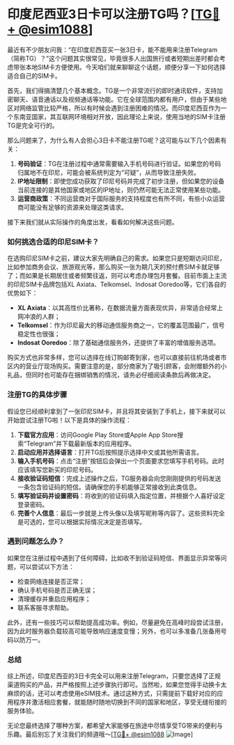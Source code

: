 # 印度尼西亚3日卡可以注册TG吗？[[TG💪+ @esim1088](https://t.me/s/esim1088)]

最近有不少朋友问我：“在印度尼西亚买一张3日卡，能不能用来注册Telegram（简称TG）？”这个问题其实很常见，毕竟很多人出国旅行或者短期出差时都会考虑带张本地SIM卡方便使用。今天咱们就来聊聊这个话题，顺便分享一下如何选择适合自己的SIM卡。

首先，我们得搞清楚几个基本概念。TG是一个非常流行的即时通讯软件，支持加密聊天、语音通话以及视频通话等功能。它在全球范围内都有用户，但由于某些地区对网络监管比较严格，所以有时候会遇到注册困难的情况。而印度尼西亚作为一个东南亚国家，其互联网环境相对开放，因此理论上来说，使用当地的SIM卡注册TG是完全可行的。

那么问题来了，为什么有人会担心3日卡不能注册TG呢？这可能与以下几个因素有关：

1. **号码验证**：TG在注册过程中通常需要输入手机号码进行验证。如果您的号码归属地不在印尼，可能会被系统判定为“可疑”，从而导致注册失败。
2. **IP地址限制**：即使您成功获取了印尼号码并完成了初步注册，但如果您的设备当前连接的是其他国家或地区的IP地址，则仍然可能无法正常使用某些功能。
3. **运营商政策**：不同运营商对于国际服务的支持程度也有所不同，有些小众运营商可能没有足够的资源来处理这类请求。

接下来我们就从实际操作的角度出发，看看如何解决这些问题。

### 如何挑选合适的印尼SIM卡？

在选购印尼SIM卡之前，建议大家先明确自己的需求。如果您只是短期访问印尼，比如参加商务会议、旅游观光等，那么购买一张为期几天的预付费SIM卡就足够了；而如果是长期居住或者频繁往返，则可以考虑办理包月套餐。目前市面上主流的印尼SIM卡品牌包括XL Axiata、Telkomsel、Indosat Ooredoo等，它们各自的优势如下：

- **XL Axiata**：以其高性价比著称，在数据流量方面表现优异，非常适合经常上网冲浪的人群；
- **Telkomsel**：作为印尼最大的移动通信服务商之一，它的覆盖范围最广，信号稳定性也很强；
- **Indosat Ooredoo**：除了基础通信服务外，还提供了丰富的增值服务选项。

购买方式也非常多样，您可以选择在线订购邮寄到家，也可以直接前往机场或者市区内的营业厅现场购买。需要注意的是，部分商家为了吸引顾客，会附赠额外的小礼品，但同时也可能存在捆绑销售的情况，请务必仔细阅读条款后再做决定。

### 注册TG的具体步骤

假设您已经顺利拿到了一张印尼SIM卡，并且将其安装到了手机上，接下来就可以开始尝试注册TG啦！以下是具体的操作流程：

1. **下载官方应用**：访问Google Play Store或Apple App Store搜索“Telegram”并下载最新版本的应用程序。
2. **启动应用并选择语言**：打开TG后按照提示选择中文或其他所需语言。
3. **输入手机号码**：点击“注册”按钮后会弹出一个页面要求您填写手机号码。此时应该填写您新买的印尼号码。
4. **接收验证码短信**：完成上述操作之后，TG服务器会向您刚刚提供的号码发送一条包含验证码的短信。请确保您的手机能够正常接收到此类信息。
5. **填写验证码并设置密码**：将收到的验证码填入指定位置，并根据个人喜好设定登录密码。
6. **完善个人信息**：最后一步就是上传头像以及填写昵称等内容了。这些资料完全是可选的，您可以根据实际情况决定是否填写。

### 遇到问题怎么办？

如果您在注册过程中遇到了任何障碍，比如收不到验证码短信、界面显示异常等问题，可以尝试以下方法：

- 检查网络连接是否正常；
- 确认手机号码是否正确无误；
- 清理缓存并重启应用程序；
- 联系客服寻求帮助。

此外，还有一些技巧可以帮助提高成功率。例如，尽量避免在高峰时段尝试注册，因为此时服务器负载较高可能导致响应速度变慢；另外，也可以多准备几张备用号码以防万一。

### 总结

综上所述，印度尼西亚的3日卡完全可以用来注册Telegram，只要您选择了正规渠道购买的产品，并严格按照上述步骤执行即可。当然啦，如果您觉得手动换卡太麻烦的话，还可以考虑使用eSIM技术。通过这种方式，只需提前下载好对应的应用程序并激活相应套餐，就能随时随地切换到不同的国家和地区，享受无缝衔接的服务体验。

无论您最终选择了哪种方案，都希望大家能够在旅途中尽情享受TG带来的便利与乐趣。最后别忘了关注我们的频道哦～[[TG💪+ @esim1088](https://t.me/s/esim1088) ![Image](https://i.postimg.cc/4NQfJmqS/Snipaste-2025-05-13-00-14-12.png)]